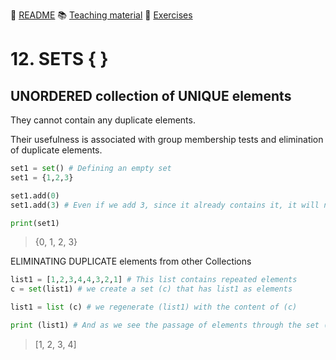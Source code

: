 :page_with_curl: [README](../README_en.md) :books: [Teaching material](/documentation/indicedocu.md) :pencil: [Exercises](/tests/indicetests.md)

# 12. SETS { }
## UNORDERED collection of UNIQUE elements

They cannot contain any duplicate elements.

Their usefulness is associated with group membership tests and elimination of duplicate elements.

````python
set1 = set() # Defining an empty set
set1 = {1,2,3}

set1.add(0)
set1.add(3) # Even if we add 3, since it already contains it, it will not be added

print(set1)
````

>{0, 1, 2, 3}

ELIMINATING DUPLICATE elements from other Collections

````python
list1 = [1,2,3,4,4,3,2,1] # This list contains repeated elements
c = set(list1) # we create a set (c) that has list1 as elements

list1 = list (c) # we regenerate (list1) with the content of (c)

print (list1) # And as we see the passage of elements through the set (c) has eliminated the duplicates
````
>[1, 2, 3, 4]

>
